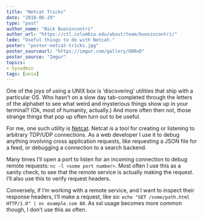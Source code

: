 ```yaml
---
title: "Netcat Tricks"
date: "2018-06-29"
type: "post"
author_name: "Nick Buonincontri"
author_url: "https://ctl.columbia.edu/about/team/buonincontri/"
lede: "Useful things to do with Netcat."
poster: "poster-netcat-tricks.jpg"
poster_sourceurl: "https://imgur.com/gallery/O00xD"
poster_source: "Imgur"
topics: 
- Sysadmin 
tags: [unix]
---
```


One of the joys of using a UNIX box is ‘discovering’ utilities that ship with a particular OS. Who hasn’t on a slow day tab-completed through the letters of the alphabet to see what weird and mysterious things show up in your terminal? (Ok, most of humanity, actually.) And more often then not, those strange things that pop up often turn out to be useful.

For me, one such utility is [Netcat](https://en.wikipedia.org/wiki/Netcat).
Netcat is a tool for creating or listening to arbitrary TDP/UDP connections. As a web developer I use it to debug anything involving cross application requests, like requesting a JSON file for a feed, or debugging a connection to a search backend.

Many times I’ll open a port to listen for an incoming connection to debug remote requests: `nc -l <some port number>`. Most often I use this as a sanity check, to see that the remote service is actually making the request. I’ll also use this to verify request headers.

Conversely, if I’m working with a remote service, and I want to inspect their response headers, I’ll make a request, like so: `echo "GET /some/path.html HTTP/1.0" | nc example.com 80`. As ssl usage becomes more common though, I don’t use this as often.

